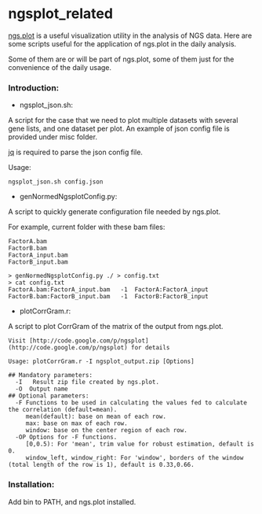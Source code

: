 ngsplot_related
===============

[ngs.plot](http://code.google.com/p/ngsplot/) is a useful visualization utility in the analysis of NGS data. Here are some scripts useful for the application of ngs.plot in the daily analysis.

Some of them are or will be part of ngs.plot, some of them just for the convenience of the daily usage.

### Introduction:

* ngsplot_json.sh:

A script for the case that we need to plot multiple datasets with several gene lists, and one dataset per plot. An example of json config file is provided under misc folder.

[jq](http://stedolan.github.io/jq) is required to parse the json config file.

Usage:
```
ngsplot_json.sh config.json
```

* genNormedNgsplotConfig.py:

A script to quickly generate configuration file needed by ngs.plot.

For example, current folder with these bam files:

```
FactorA.bam
FactorB.bam
FactorA_input.bam
FactorB_input.bam
```

```
> genNormedNgsplotConfig.py ./ > config.txt
> cat config.txt
FactorA.bam:FactorA_input.bam	-1	FactorA:FactorA_input
FactorB.bam:FactorB_input.bam	-1	FactorB:FactorB_input

```

* plotCorrGram.r:

A script to plot CorrGram of the matrix of the output from ngs.plot.

```
Visit [http://code.google.com/p/ngsplot](http://code.google.com/p/ngsplot) for details

Usage: plotCorrGram.r -I ngsplot_output.zip [Options]

## Mandatory parameters:
  -I   Result zip file created by ngs.plot.
  -O  Output name
## Optional parameters:
  -F Functions to be used in calculating the values fed to calculate the correlation (default=mean).
     mean(default): base on mean of each row.
     max: base on max of each row.
     window: base on the center region of each row.
  -OP Options for -F functions.
     [0,0.5): For 'mean', trim value for robust estimation, default is 0.
     window_left, window_right: For 'window', borders of the window (total length of the row is 1), default is 0.33,0.66.
```

### Installation:
Add bin to PATH, and ngs.plot installed.